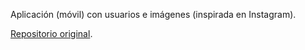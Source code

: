 Aplicación (móvil) con usuarios e imágenes (inspirada en Instagram).

[Repositorio original](https://github.com/ricardodr13/ProjectoUT2).
